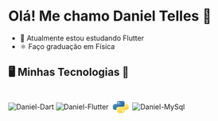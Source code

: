 # Olá! Me chamo Daniel Telles 👋

- 📱 Atualmente estou estudando Flutter
- ⚛ Faço graduação em Física


## 🖥 Minhas Tecnologias 🚀
<div style="display: inline_block"><br>
  
  <img align="center" alt="Daniel-Dart" height="30" width="40" src="https://cdn.jsdelivr.net/gh/devicons/devicon/icons/dart/dart-original.svg" />
  <img align="center" alt="Daniel-Flutter" height="30" width="40" src="https://cdn.jsdelivr.net/gh/devicons/devicon/icons/flutter/flutter-original.svg" />
  <img align="center" alt="Daniel-Python" height="30" width="40" src="https://raw.githubusercontent.com/devicons/devicon/master/icons/python/python-original.svg">
  <img align="center" alt="Daniel-MySql" height="30" width="40" src="https://cdn.jsdelivr.net/gh/devicons/devicon/icons/mysql/mysql-original.svg" />

  
</div>
